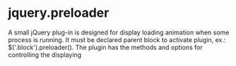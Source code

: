 # jquery.preloader
A small jQuery plug-in is designed for display loading animation when some process is running. It must be declared parent block to activate plugin, ex.: $('.block').preloader(). The plugin has the methods and options for controlling the displaying
